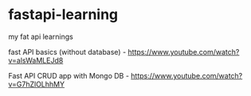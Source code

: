 # fastapi-learning
my fat api learnings

fast API basics (without database) - https://www.youtube.com/watch?v=alsWaMLEJd8

Fast API CRUD app with Mongo DB - https://www.youtube.com/watch?v=G7hZlOLhhMY
